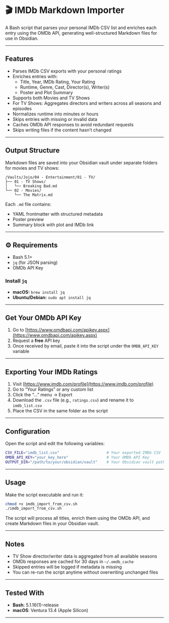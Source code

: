 # 🎬 IMDb Markdown Importer

A Bash script that parses your personal IMDb CSV list and enriches each entry using the OMDb API, generating well-structured Markdown files for use in Obsidian.

---

## Features

- Parses IMDb CSV exports with your personal ratings
- Enriches entries with:
  - Title, Year, IMDb Rating, Your Rating
  - Runtime, Genre, Cast, Director(s), Writer(s)
  - Poster and Plot Summary
- Supports both Movies and TV Shows
- For TV Shows: Aggregates directors and writers across all seasons and episodes
- Normalizes runtime into minutes or hours
- Skips entries with missing or invalid data
- Caches OMDb API responses to avoid redundant requests
- Skips writing files if the content hasn’t changed

---

## Output Structure

Markdown files are saved into your Obsidian vault under separate folders for movies and TV shows:

```
/Vaults/Jojo/04 - Entertainment/01 - TV/
├── 01 - TV Shows/
│   └── Breaking Bad.md
└── 02 - Movies/
    └── The Matrix.md
```

Each `.md` file contains:

- YAML frontmatter with structured metadata
- Poster preview
- Summary block with plot and IMDb link

---

## ⚙ Requirements

- Bash 5.1+
- `jq` (for JSON parsing)
- OMDb API Key

### Install `jq`

- **macOS:** `brew install jq`
- **Ubuntu/Debian:** `sudo apt install jq`

---

## Get Your OMDb API Key

1. Go to [https://www.omdbapi.com/apikey.aspx](https://www.omdbapi.com/apikey.aspx)
2. Request a **free** API key
3. Once received by email, paste it into the script under the `OMDB_API_KEY` variable

---

## Exporting Your IMDb Ratings

1. Visit [https://www.imdb.com/profile](https://www.imdb.com/profile)
2. Go to “Your Ratings” or any custom list
3. Click the “...” menu → Export
4. Download the `.csv` file (e.g., `ratings.csv`) and rename it to `imdb_list.csv`
5. Place the CSV in the same folder as the script

---

## Configuration

Open the script and edit the following variables:

```bash
CSV_FILE="imdb_list.csv"                     # Your exported IMDb CSV
OMDB_API_KEY="your_key_here"                 # Your OMDb API Key
OUTPUT_DIR="/path/to/your/obsidian/vault"    # Your Obsidian vault path
```

---

## Usage

Make the script executable and run it:

```bash
chmod +x imdb_import_from_csv.sh
./imdb_import_from_csv.sh
```

The script will process all titles, enrich them using the OMDb API, and create Markdown files in your Obsidian vault.

---

## Notes

- TV Show director/writer data is aggregated from all available seasons
- OMDb responses are cached for 30 days in `~/.omdb_cache`
- Skipped entries will be logged if metadata is missing
- You can re-run the script anytime without overwriting unchanged files

---

## Tested With

- **Bash**: 5.1.16(1)-release
- **macOS**: Ventura 13.4 (Apple Silicon)

---
